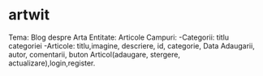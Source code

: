 # artwit

Tema: Blog despre Arta
  Entitate: Articole
Campuri:
  -Categorii: titlu categoriei
  -Articole: titlu,imagine, descriere, id, categorie, Data Adaugarii, autor, comentarii, buton Articol(adaugare, stergere, actualizare),login,register.
